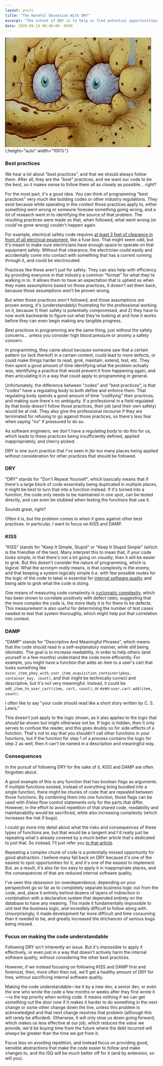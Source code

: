 ```yaml
---
layout: posts
title: "The Harmful Obsession With DRY"
excerpt: "The intent of DRY is to help us find potential opportunities for abstraction. Many take it to mean we should never repeat a block of code. However, this interpretation comes at great cost."
date: 2020-08-14 08:40:00 -0500
---
```


![Detailed close-up of SpongeBob dried out.](/images/spongebob_dry.gif){:height="auto" width="100%"}

### Best practices

We hear a lot about "best practices", and that we should always follow them. After all, they are the _"best"_ practices, and we want our code to be the best, so it makes sense to follow them all as closely as possible... right?

For the most part, it's a good idea. You can think of programming "best practices" very much like building codes or other industry regulations. They exist because while operating in the context those practices apply to, either something went wrong or someone foresaw something going wrong, and a lot of research went in to identifying the source of that problem. The resulting practices were made so that, when followed, what went wrong (or could've gone wrong) couldn't happen again.

For example, electrical safety code requires [at least 3 feet of clearance in front of all electrical equipment](https://www.ecmweb.com/national-electrical-code/code-basics/article/20898893/determining-working-clearances), like a fuse box. That might seem odd, but it's meant to make sure electricians have enough space to operate on that equipment safely. Without that clearance, the electrician could easily and accidentally come into contact with something that has a current running through it, and could be electrocuted.

Practices like these aren't just for safety. They can also help with efficiency by providing everyone in that industry a common "format" for what they're walking in to. It allows them to have an expectation that is upheld so when they make assumptions based on those practices, it doesn't set them back, because those assumptions won't be proven wrong.

But when those practices _aren't_ followed, and those assumptions _are_ proven wrong, it's (understandably) frustrating for the professional working on it, because 1) their safety is potentially compromised, and 2) they have to now work backwards to figure out what they're looking at and how it works before they can even begin making any tangible progress.

Best practices in programming are the same thing, just without the safety concerns... unless you consider high blood pressure or anxiety a safety concern.

In programming, they came about because someone saw that a certain pattern (or lack thereof) in a certain context, could lead to more defects, or could make things harder to read, grok, maintain, extend, test, etc. They then spent a good amount of time identifying what the problem actually was, identifying a practice that would prevent it from happening again, and then articulating it in a way that could apply to programming in general.

Unfortunately, the difference between "codes" and "best practices", is that "codes" have a regulating body to both define and enforce them. That regulating body spends a good amount of time "codifying" their practices, and making sure there's no ambiguity. If a professional in a field regulated by that body doesn't follow those practices, their job (and their own safety) would be at risk. They also give the professional recourse if they are terminated for refusing to go against those practices, so there's less fear when saying "no" if pressured to do so.

As software engineers, we don't have a regulating body to do this for us, which leads to these practices being insufficiently defined, applied inappropriately, and cherry picked.

DRY is one such practice that I've seen in _far_ too many places being applied without consideration for other practices that should be followed.

### DRY

"DRY" stands for "Don't Repeat Yourself", which basically means that if there's a large block of code essentially being duplicated in multiple places, it might be best to turn that into a function instead. If it's turned into a function, the code only needs to be maintained in one spot, can be tested directly, and can even be stubbed when testing the functions that use it.

Sounds great, right?

Often it is, but the problem comes in when it goes against other best practices. In particular, I want to focus on KISS and DAMP.

### KISS

"KISS" stands for "Keep It Simple, Stupid" or "Keep It Stupid Simple" (which is the friendlier of the two). Many interpret this to mean that, if your code _looks_ simple, in that there's not a lot going on _visually_, then it will be easier to grok. But this doesn't consider the nature of programming, which is _logical_. What the acronym _really_ means, is that complexity is the enemy, and that keeping a system logically simple (i.e. with few possible routes for the logic of the code to take) is essential for [internal software quality](https://twitter.com/GeePawHill/status/1292450480426188802) and being able to grok what the code is doing.

One means of measuring code complexity is [cyclomatic complexity](https://en.m.wikipedia.org/wiki/Cyclomatic_complexity), which has been shown to correlate positively with defect rates, suggesting that the more complex the code is, the more likely it is for there to be defects. This measurement is also useful for determining the number of test cases needed to test that system thoroughly, which might help put that correlation into context.

### DAMP

"DAMP" stands for "Descriptive And Meaningful Phrases", which means that the code should read in a self-explanatory manner, while still being idiomatic. The goal is to increase readability, in order to help others (and yourself in a few months) understand the code more efficiently. For example, you might have a function that adds an item to a user's cart that looks something like `assoc_item_pkey_with_user_item_acquisition_container(pkey, container_key, count)`, and that might be technically correct and descriptive, but it's not very meaningful. Instead, it could be `add_item_to_user_cart(item, cart, count)`, or even `user.cart.add(item, count)`.

I often like to say "your code should read like a short story written by C. S. Lewis."

This doesn't just apply to the logic shown, as it also applies to the logic that _should_ be shown but might otherwise not be. If logic is hidden, then it only serves to confuse the reader, and this goes doubly so for side-effects of a function. That's not to say that you shouldn't call other functions in your functions, but if the function for step 1 of a process contains the logic for step 2 as well, then it can't be named in a description and meaningful way.

### Consequences

In the pursuit of following DRY for the sake of it, KISS and DAMP are often forgotten about.

A good example of this is any function that has boolean flags as arguments. If multiple functions existed, instead of everything bring bundled into a single function, there might be chunks of code that are repeated between those functions. By combining them into one function, those flags can be used with if/else flow control statements only for the parts that differ. However, in the effort to avoid repetition of that shared code, readability and maintainability would be sacrificed, while also increasing complexity (which increases the risk if bugs).

I could go more into detail about what the risks and consequences of these types of functions are, but that would be a tangent and I'd really just be repeating what's already covered by a much better article that's dedicated to just that. So instead, I'll just refer you [to that article](https://www.informit.com/articles/article.aspx?p=1392524).

Repeating a complex chunk of code is a potentially missed opportunity for good abstraction. I believe many fall back on DRY because it's one of the easiest to spot opportunities for it, and it's one of the easiest to implement. But, as a result, it's also far too easy to apply it in inappropriate places, and the consequences of that are reduced internal software quality.

I've seen this obsession (or overdependence, depending on your perspective) go so far as to completely separate business logic out from the code, and, place it entirely behind dozens of layers of indirection in combination with a declarative system that depended entirely on the database to have any meaning. This made it fundamentally impossible to unit test the business logic, and incredibly difficult to follow along with. Unsurprisingly, it made development far more difficult and time consuming than it needed to be, and greatly increased the drichances of serious bugs being missed .

### Focus on making the code understandable

Following DRY isn't inherently an issue. But it's impossible to apply it effectively, or even just in a way that doesn't actively harm the internal software quality, without considering the other best practices.

However, if we instead focusing on following KISS and DAMP first and foremost, then, more often then not, we'll get a healthy amount of DRY for free, without sacrificing internal software quality.

Making the code understandable—be it by a new dev, a senior dev, or even the one who wrote the code a few months or weeks after they first wrote it—is the top priority when writing code. It means nothing if we can get something out the door now if it makes it harder to do something in the next change or some other change down the line, unless this problem is acknowledged and that next change resolves that problem (although this will rarely be afforded). Otherwise, it will only slow us down going forward, which makes us less effective at our job, which reduces the value we provide; we'd be buying time from the future where the debt incurred will _always_ be greater than the time we got from it.

Focus less on avoiding repetition, and instead focus on providing good, sensible abstractions that make the code easier to follow and make changes to, and the ISQ will be much better off for it (and by extension, so will you).
